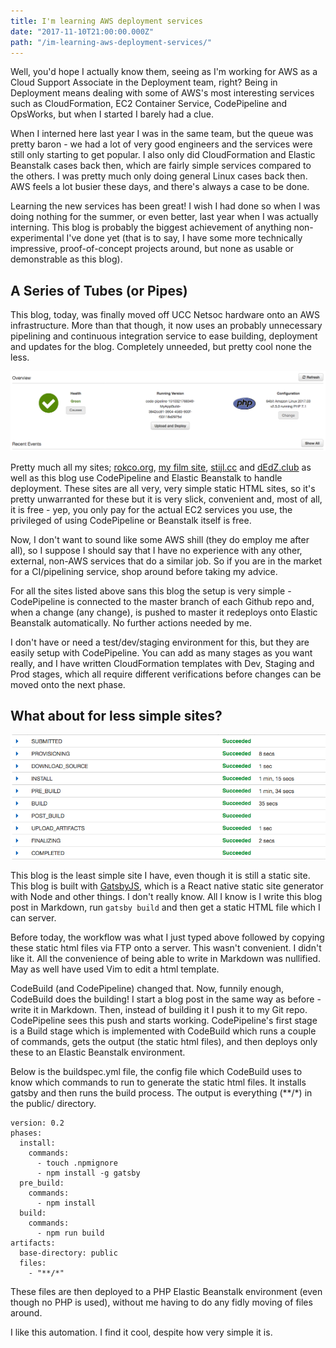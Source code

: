 ```yaml
---
title: I'm learning AWS deployment services
date: "2017-11-10T21:00:00.000Z"
path: "/im-learning-aws-deployment-services/"
---
```



  Well, you'd hope I actually know them, seeing as I'm working for AWS as a Cloud Support Associate in the Deployment team, right? Being in Deployment means dealing with some of AWS's most interesting services such as CloudFormation, EC2 Container Service, CodePipeline and OpsWorks, but when I started I barely had a clue.

When I interned here last year I was in the same team, but the queue was pretty baron - we had a lot of very good engineers and the services were still only starting to get popular. I also only did CloudFormation and Elastic Beanstalk cases back then, which are fairly simple services compared to the others. I was pretty much only doing general Linux cases back then. AWS feels a lot busier these days, and there's always a case to be done.

Learning the new services has been great! I wish I had done so when I was doing nothing for the summer, or even better, last year when I was actually interning. This blog is probably the biggest achievement of anything non-experimental I've done yet (that is to say, I have some more technically impressive, proof-of-concept projects around, but none as usable or demonstrable as this blog).

## A Series of Tubes (or Pipes)

This blog, today, was finally moved off UCC Netsoc hardware onto an AWS infrastructure. More than that though, it now uses an probably unnecessary pipelining and continuous integration service to ease building, deployment and updates for the blog. Completely unneeded, but pretty cool none the less.

![Healthy Environment](healthy.png "Healthy Environment")

Pretty much all my sites; [rokco.org](http://rokco.org), [my film site](http://movies.rokco.org), [stijl.cc](https://stijl.cc) and [dEdZ.club](http://dedz.club) as well as this blog use CodePipeline and Elastic Beanstalk to handle deployment. These sites are all very, very simple static HTML sites, so it's pretty unwarranted for these but it is very slick, convenient and, most of all, it is free - yep, you only pay for the actual EC2 services you use, the privileged of using CodePipeline or Beanstalk itself is free.

Now, I don't want to sound like some AWS shill (they do employ me after all), so I suppose I should say that I have no experience with any other, external, non-AWS services that do a similar job. So if you are in the market for a CI/pipelining service, shop around before taking my advice.

For all the sites listed above sans this blog the setup is very simple - CodePipeline is connected to the master branch of each Github repo and, when a change (any change), is pushed to master it redeploys onto Elastic Beanstalk automatically. No further actions needed by me.

I don't have or need a test/dev/staging environment for this, but they are easily setup with CodePipeline. You can add as many stages as you want really, and I have written CloudFormation templates with Dev, Staging and Prod stages, which all require different verifications before changes can be moved onto the next phase.

## What about for less simple sites?

![Successful build](success.png "Successful build")

This blog is the least simple site I have, even though it is still a static site. This blog is built with [GatsbyJS](https://www.gatsbyjs.org/), which is a React native static site generator with Node and other things. I don't really know. All I know is I write this blog post in Markdown, run `gatsby build` and then get a static HTML file which I can server. 

Before today, the workflow was what I just typed above followed by copying these static html files via FTP onto a server. This wasn't convenient. I didn't like it. All the convenience of being able to write in Markdown was nullified. May as well have used Vim to edit a html template.

CodeBuild (and CodePipeline) changed that. Now, funnily enough, CodeBuild does the building! I start a blog post in the same way as before - write it in Markdown. Then, instead of building it I push it to my Git repo. CodePipeline sees this push and starts working. CodePipeline's first stage is a Build stage which is implemented with CodeBuild which runs a couple of commands, gets the output (the static html files), and then deploys only these to an Elastic Beanstalk environment.

Below is the buildspec.yml file, the config file which CodeBuild uses to know which commands to run to generate the static html files. It installs gatsby and then runs the build process. The output is everything (\*\*/\*) in the public/ directory.

```
version: 0.2
phases:
  install:
    commands:
      - touch .npmignore
      - npm install -g gatsby
  pre_build:
    commands:
      - npm install
  build:
    commands:
      - npm run build
artifacts:
  base-directory: public
  files:
    - "**/*"
```

These files are then deployed to a PHP Elastic Beanstalk environment (even though no PHP is used), without me having to do any fidly moving of files around.

I like this automation. I find it cool, despite how very simple it is.